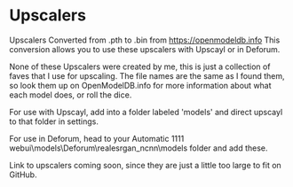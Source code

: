 # Upscalers
Upscalers Converted from .pth to .bin from https://openmodeldb.info
This conversion allows you to use these upscalers with Upscayl or in Deforum.

None of these Upscalers were created by me, this is just a collection of faves that I use for upscaling. The file names are the same as I found them, so look them up on OpenModelDB.info for more information about what each model does, or roll the dice.

For use with Upscayl, add into a folder labeled 'models' and direct upscayl to that folder in settings.

For use in Deforum, head to your Automatic 1111 webui\models\Deforum\realesrgan_ncnn\models folder and add these.

Link to upscalers coming soon, since they are just a little too large to fit on GitHub.
